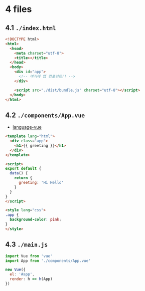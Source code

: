 # 4 files

## 4.1 `./index.html`
```html
<!DOCTYPE html>
<html>
  <head>
    <meta charset="utf-8">
    <title></title>
  </head>
  <body>
    <div id="app">
      <!-- 여기에 앱 컴포넌트!! -->
    </div>

    <script src="./dist/bundle.js" charset="utf-8"></script>
  </body>
</html>
```

## 4.2 `./components/App.vue`
- [language-vue](https://atom.io/packages/language-vue)

```html
<template lang="html">
  <div class="app">
    <h1>{{ greeting }}</h1>
  </div>
</template>

<script>
export default {
  data() {
    return {
      greeting: 'Hi Hello'
    }
  }
}
</script>

<style lang="css">
.app {
  background-color: pink;
}
</style>
```

## 4.3 `./main.js`
```js
import Vue from 'vue'
import App from './components/App.vue'

new Vue({
  el: '#app',
  render: h => h(App)
})
```
